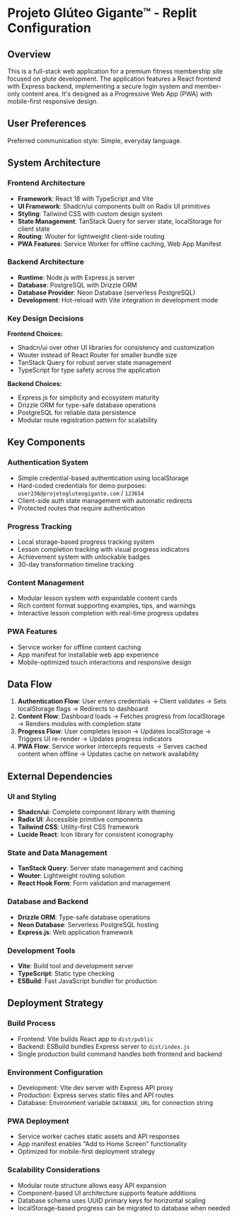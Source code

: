 # Projeto Glúteo Gigante™ - Replit Configuration

## Overview

This is a full-stack web application for a premium fitness membership site focused on glute development. The application features a React frontend with Express backend, implementing a secure login system and member-only content area. It's designed as a Progressive Web App (PWA) with mobile-first responsive design.

## User Preferences

Preferred communication style: Simple, everyday language.

## System Architecture

### Frontend Architecture
- **Framework**: React 18 with TypeScript and Vite
- **UI Framework**: Shadcn/ui components built on Radix UI primitives
- **Styling**: Tailwind CSS with custom design system
- **State Management**: TanStack Query for server state, localStorage for client state
- **Routing**: Wouter for lightweight client-side routing
- **PWA Features**: Service Worker for offline caching, Web App Manifest

### Backend Architecture  
- **Runtime**: Node.js with Express.js server
- **Database**: PostgreSQL with Drizzle ORM
- **Database Provider**: Neon Database (serverless PostgreSQL)
- **Development**: Hot-reload with Vite integration in development mode

### Key Design Decisions

**Frontend Choices:**
- Shadcn/ui over other UI libraries for consistency and customization
- Wouter instead of React Router for smaller bundle size
- TanStack Query for robust server state management
- TypeScript for type safety across the application

**Backend Choices:**
- Express.js for simplicity and ecosystem maturity
- Drizzle ORM for type-safe database operations
- PostgreSQL for reliable data persistence
- Modular route registration pattern for scalability

## Key Components

### Authentication System
- Simple credential-based authentication using localStorage
- Hard-coded credentials for demo purposes: `user236@projetogluteogigante.com` / `123654`
- Client-side auth state management with automatic redirects
- Protected routes that require authentication

### Progress Tracking
- Local storage-based progress tracking system
- Lesson completion tracking with visual progress indicators
- Achievement system with unlockable badges
- 30-day transformation timeline tracking

### Content Management
- Modular lesson system with expandable content cards
- Rich content format supporting examples, tips, and warnings
- Interactive lesson completion with real-time progress updates

### PWA Features
- Service worker for offline content caching
- App manifest for installable web app experience
- Mobile-optimized touch interactions and responsive design

## Data Flow

1. **Authentication Flow**: User enters credentials → Client validates → Sets localStorage flags → Redirects to dashboard
2. **Content Flow**: Dashboard loads → Fetches progress from localStorage → Renders modules with completion state
3. **Progress Flow**: User completes lesson → Updates localStorage → Triggers UI re-render → Updates progress indicators
4. **PWA Flow**: Service worker intercepts requests → Serves cached content when offline → Updates cache on network availability

## External Dependencies

### UI and Styling
- **Shadcn/ui**: Complete component library with theming
- **Radix UI**: Accessible primitive components
- **Tailwind CSS**: Utility-first CSS framework
- **Lucide React**: Icon library for consistent iconography

### State and Data Management
- **TanStack Query**: Server state management and caching
- **Wouter**: Lightweight routing solution
- **React Hook Form**: Form validation and management

### Database and Backend
- **Drizzle ORM**: Type-safe database operations
- **Neon Database**: Serverless PostgreSQL hosting
- **Express.js**: Web application framework

### Development Tools
- **Vite**: Build tool and development server
- **TypeScript**: Static type checking
- **ESBuild**: Fast JavaScript bundler for production

## Deployment Strategy

### Build Process
- Frontend: Vite builds React app to `dist/public`
- Backend: ESBuild bundles Express server to `dist/index.js`
- Single production build command handles both frontend and backend

### Environment Configuration
- Development: Vite dev server with Express API proxy
- Production: Express serves static files and API routes
- Database: Environment variable `DATABASE_URL` for connection string

### PWA Deployment
- Service worker caches static assets and API responses
- App manifest enables "Add to Home Screen" functionality
- Optimized for mobile-first deployment strategy

### Scalability Considerations
- Modular route structure allows easy API expansion
- Component-based UI architecture supports feature additions
- Database schema uses UUID primary keys for horizontal scaling
- localStorage-based progress can be migrated to database when needed